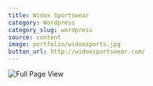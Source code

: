 ```yaml
---
title: Widox Sportswear
category: Wordpress
category_slug: wordpress
source: content
image: portfolio/widoxsports.jpg
button_url: http://widoxsportswear.com/
---
```


![Full Page View](portfolio/widox-fullpage.jpg)
